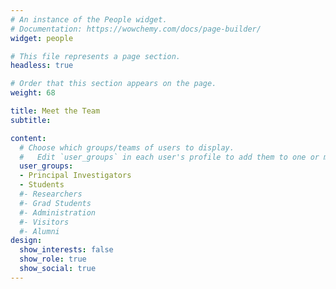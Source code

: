 ```yaml
---
# An instance of the People widget.
# Documentation: https://wowchemy.com/docs/page-builder/
widget: people

# This file represents a page section.
headless: true

# Order that this section appears on the page.
weight: 68

title: Meet the Team
subtitle:

content:
  # Choose which groups/teams of users to display.
  #   Edit `user_groups` in each user's profile to add them to one or more of these groups.
  user_groups:
  - Principal Investigators
  - Students
  #- Researchers
  #- Grad Students
  #- Administration
  #- Visitors
  #- Alumni
design:
  show_interests: false
  show_role: true
  show_social: true
---
```

